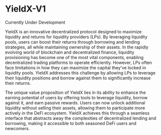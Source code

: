 # YieldX-V1
Currently Under Development

YieldX is an innovative decentralized protocol designed to maximize liquidity and returns for liquidity providers (LPs). By leveraging liquidity pools, users can boost their returns through borrowing and lending strategies, all while maintaining ownership of their assets. In the rapidly evolving world of blockchain and decentralized finance, liquidity provisioning has become one of the most vital components, enabling decentralized trading platforms to operate efficiently. However, LPs often face limitations in how they can maximize the capital they've locked in liquidity pools. YieldX addresses this challenge by allowing LPs to leverage their liquidity positions and borrow against them to significantly increase their returns.

The unique value proposition of YieldX lies in its ability to enhance the earning potential of users by offering tools to leverage liquidity, borrow against it, and earn passive rewards. Users can now unlock additional liquidity without selling their assets, allowing them to participate more actively in the DeFi ecosystem. YieldX achieves this through a seamless interface that abstracts away the complexities of decentralized lending and borrowing, making it accessible to both seasoned DeFi users and newcomers.
